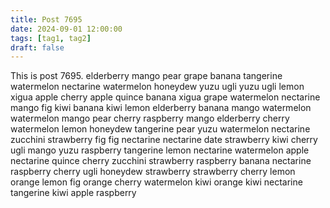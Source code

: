 ```yaml
---
title: Post 7695
date: 2024-09-01 12:00:00
tags: [tag1, tag2]
draft: false
---
```

This is post 7695.
elderberry
mango
pear
grape
banana
tangerine
watermelon
nectarine
watermelon
honeydew
yuzu
ugli
yuzu
ugli
lemon
xigua
apple
cherry
apple
quince
banana
xigua
grape
watermelon
nectarine
mango
fig
kiwi
banana
kiwi
lemon
elderberry
banana
mango
watermelon
watermelon
mango
pear
cherry
raspberry
mango
elderberry
cherry
watermelon
lemon
honeydew
tangerine
pear
yuzu
watermelon
nectarine
zucchini
strawberry
fig
fig
nectarine
nectarine
date
strawberry
kiwi
cherry
ugli
mango
yuzu
raspberry
tangerine
lemon
nectarine
watermelon
apple
nectarine
quince
cherry
zucchini
strawberry
raspberry
banana
nectarine
raspberry
cherry
ugli
honeydew
strawberry
strawberry
cherry
lemon
orange
lemon
fig
orange
cherry
watermelon
kiwi
orange
kiwi
nectarine
tangerine
kiwi
apple
raspberry
